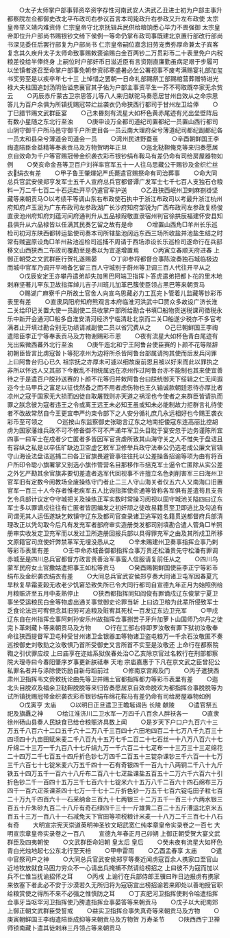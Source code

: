 <!-- { "loadSidebar": true } -->
　　○太子太师掌户部事郭资卒资字存性河南武安人洪武乙丑进士初为户部主事升都察院左佥都御史改北平布政司右参议首言本司毙政升右参政又升左布政使  太宗皇帝举义靖内难资侍  仁宗皇帝守北京抚辑兵民供给粮饷悉心毕力不畏强御  太宗皇帝即位升户部尚书赐银钞文绮下侯例一等命仍掌布政司事既建北京置行部改行部尚书深见委任后罢行部复为户部尚书  仁宗皇帝嗣位嘉念旧劳宠赉弥厚命兼太子宾客复念其久疾升太子太师命致事赐敕褒谕赐白金百两钞二万贯彩币二十表里免户内税粮差役给半俸终身  上嗣位时户部奸币日滋近臣有言资刚直廉勤虽病足艰于步履可以坐镇者遂召至命掌户部事免朝参资祁寒盛暑必坐公署视事不废考满赐宴礼部加玺书奖劳至是以疾卒年七十三  上悼惜之罢朝一日命礼部赐祭工部赐棺营葬赠特进光禄大夫柱国追封汤阴伯谥忠襄官其子佑为户部主事资平生一芥不苟取既卒家无余赀云
　　○丙辰赤斤蒙古卫宗思答儿等八人来归献驼马奏愿居甘州自效从之命宗思答儿为百户余俱为所镇抚赐冠带纻丝袭衣仍命狭西行都司于甘州左卫给俸
　　○丁巳腊节赐文武群臣宴
　　○己未昬刻有流星大如杯色黄赤尾迹有光出垒壁阵后有数小星随之东北行至浊
　　○庚申设万全都司道纪司置都纪一员置山西行都司山阴守御千户所马邑守御千户所吏目各一员云南大理府朵兮薄道纪司都纪副都纪各一员太和县朵兮薄道会司道会一员
　　○湾州民进野蚕茧
　　○辛酉朝鲜国王李祹遣陪臣金益精等奉表贡马及方物贺明年正旦
　　○迤北鞑靼俺克等来归奏愿居京自效命为千户等官赐冠带金织袭衣彩币银钞绢布鞍马有差仍命有司给房屋器物如例
　　○癸亥命金吾等卫百户刘祥率官军五十一人往乌思藏公干赐钞及金织纻丝衣绢衣有差
　　○甲子鲁王肇煇妃严氏薨遣官赐祭命有司治葬事
　　○命大同总兵官武安侯郑亨发军士五千人宣府总兵官都督谭广发军士七千七百人支独石仓粮料一万二千七百二十石运赴开平仍遣官军护送
　　○乙丑狭西岷州卫剌麻劄褂坚藏等来朝贡马○以考绩平等调山东右布政使石执中于浙江布政司以考最升浙江杭州府知府卢玉润为广东布政司左参政湖广长沙府知府邹锐为广西布政司左参政复杨俊直隶池州府知府刘蕴河间府通判升从五品禄叚敬直隶宿州判官徐拱辰福建怀安县知县俱升从六品禄皆以任满其民奏乞留之故有是命
　　○增置山西角□羊州长乐巡检司初河东陕西都转运盐使司奏本司所辖盐池阔远东西三场所收盐并池盐生结之时常有贼盗原设角□羊州盐池巡检司巡捕不周请于西场添设长乐巡检司遂命行在兵部移文山西狭西二布政司覆勘至是奏以为宜遂增置焉
　　○丙寅立春顺天府进春  上御正朝受之文武群臣行贺礼遂赐晏
　　○丁卯参将都督佥事陈浚奏独石城临极边而城中官军乃调开平哨备乞留三百人守城别于蔚州等卫调三百人代往开平从之
　　○戊辰安定王亦攀丹遣弟却失加黑巴阿端卫指挥卜答虎遣弟把都卜花的里木地剌麻坚著儿罕东卫故指挥绰儿吉子川班儿加革巴簇使臣领占黑巴等来朝贡马
　　○赐湖广麻寮千户所故土官舍人向宣乌思藏必力工瓦完卜管着儿监藏等钞彩币表里有差
　　○直隶凤阳府知府熊观言本府临淮河洪武中□贾众多故设广济长淮二关给印记关置大使一员副使二员收掌户部所给勘合书填□船物货送税课司徵税永乐中新开会通河□船多自淮安清河经济宁临清赴北京而二关□船遂少税亦不多官考满者止开填过勘合别无功绩请减副使二员以省冗费从之
　　○己巳朝鲜国王李祹遣陪臣李正宁等奉表贡马及方物谢赐彩币恩
　　○夜有流星大如杯色青白尾迹有光出紫微西蕃外北行至浊
　　○庚午迤北和宁王阿鲁台使臣赛的卜颜不花等陛辞初朝臣皆言比虏寇昝卜等犯凉州为边将所杀皆阿鲁台部属请拘其使而后发兵问罪  上曰阿鲁台归心已久  祖宗抚之亦厚未可遽以细故废前恩且被以好来而此以罪执之非所以怀远人又其部下今散乱不相统属远在凉州作过阿鲁台亦不能制也其来使宜善待之于是遣百户脱孙送赛的卜颜不花等归并敕阿鲁台曰朕统御天下绥辑之仁无间遐迩今士马甲兵之富足以征伐然备之而不用者虑伤物也王久输诚款朝廷恩待亦厚比者凉州之寇于国家无大损而凶徒自取屠戮则亦天道之祸淫也今使者之来群臣皆请执而罪之朕念彼为寇者违王之令或离王远王未必知王虽或知未必能制故力拒群言礼待使者不改故常然自今王更宜申严约束令部下之人安分循礼庶几永远相好也今赐王袭衣彩币至可领之
　　○巡按山东监察御史张聪言辽东之地南拒倭寇东连高丽比控胡虏为国家藩维兵政不可不修备御不可不严递年军卫头目耽于宴安忽于边务谨陈所宜四事一曰军士在戍者少亡匿者多皆因军官贪虐所致其山海守关之人不惟失于盘诘且有容纵之私是以卒伍旷缺边卫空虚乞敕军卫修举兵政守法奉公仍选老成公廉文官镇守山海设法盘诘巡捕二曰各卫官旗畏避管事往往托以公差操备招谕等项为由有将百户所印令聪小旗署掌又别选小旗作管营名目那移作币掊克军士逼令亡匿除从实公差之外乞严勘其余官旗非要切差遣者选军代回视事不许擅立名色剥削害军三曰海州卫官军旧有定数今阅教场全废操练守门者止二三人守山海关者仅五六人又南海口旧置官军一百三十人今存者惟老疾军五人比询指挥使俞通等皆称各军俱有差遣苟且支吾乞令兵部计议定夺守城把关及操练正军实数时常操习阅视以固守城池关隘四曰辽东军士多以罪谪戍往往有亡匿者皆因编发之初奸顽之徒改易籍贯至卫即逃比及勾追有司谓无其人运伍遂缺乞敕镇守辽东及都司官查录诸卫逃军姓名籍贯送都督府兵部清理改正以凭勾取今后凡有发充军者部府审实造册类发都司别填勘合遣人管角□羊照册审实收发定卫充军而以发过卫所造册回报兵部以具得罪充军之由及其所戍卫所移文原籍官司庶使奸弊禁革军无埋没悉从之
　　○辛未赐建州卫奏事指挥佥事乃剌等彩币表里有差
　　○壬申命赤城备御都指挥佥事万贵还松潘贵先守松潘有罪调赤城至是四川总兵官都督方政言贵善治军事蛮人信服请复前任从之
　　○四川乌蒙军民府女土官撒姑遣把事王如松等贡马
　　○癸酉赐朝鲜国使臣李正宁等彩币绢布及金织袭衣绢衣有差
　　○大同总兵官武安侯郑亨奏大同诸卫屯军因春夏亢旱秋复早霜麦榖无收老少饥窘恐致失所已令大同行都司自宣德九年正月为始照例给月粮赈济至五月中麦熟停止
　　○狭西都指挥同知阎俊有罪谪戍辽东俊掌宁夏卫事坐受运粮民白金等物虚出通关事觉御史论罪当斩  上曰边卫粮为此辈所侵致军士乏食论法岂可宥但念其旧劳可追粮及赃宥其死杖一百发辽东边卫充军
　　○甲戌辽东自在州指挥佥事阿剌孙安乐州故指挥佥事捌苦子牙升加萝卜山国师乃尔丹之徒完卜革剌藏卜等来朝贡马及方物
　　○行在工部右侍即罗汝敬有罪下狱初汝敬奉命往狭西提督军卫屯种受甘州诸卫金银器皿等物诸卫盗屯粮万一千余石汝敬匿不奏巡按御史刘敬劾之汝敬惧乃首所受御史又言所首不实至是汝敬还  上命行在都察院鞫之引伏罪应绞  上曰庙享在迩姑系狱俟春处治○乙亥除京官过名敕行在刑部都察院大理寺曰今春阳肇序岁事更新朕祗奉  天地  宗庙嘉惠于下凡在京文武之臣曾犯公私罪名者并与涤除使饬励自新毋蹈前过
　　○修南京宫殿及门
　　○丙子遣狭西肃州卫指挥韦文赍敕抚论曲先等卫并赐土官都指挥都力等彩币表里有差
　　○迤北头目脱欢及福余卫鞑靼脱脱等来归皆奏愿居京自效命脱欢为都指挥佥事脱脱等为试所镇抚赐冠带金织袭衣彩币银钞绢布绵花鞍马有差仍命有司给房屋器物如例
　　○戊寅亨  太庙
　　○以明日正旦遣卫王瞻埏谒告  长陵  献陵
　　○遣官祭五祀及旗纛之神
　　○给江淮济川二卫水军一万四千八百余人胖袄各一
　　○直隶徐州砀山县奏人民缺食已给仓粮赈济具数上闻
　　○是岁天下户口户九百六十三万五千八百六十二口五千六十二万八千三百四十六田地四百二十七万八千九百三十四顷四十九亩田赋米麦二千八百九十五万七千二百二十七石丝一十八万八百六十七斤绵二十三万一千九百八十七斤绢九万一千六百二十七疋布一十三万三十三疋绵花二十四万二千七百五十四斤折色钞七万四千二百五十三锭杂课钞三千六百一十七万三千六百七十七锭米麦六万五千四十一石有奇银四千一百九十八两铜二千八十九斤铁五十四万五千一百六十八斤布二百八十七疋盐课盐五百五十二万六千六百六十引折色钞二千一百四十五万三千七百六十七锭米六十五万八千二百六十四石绵布三万四千一百六疋茶课茶四十七万一千七十二斤折色钞一万五千七百六锭屯田子粒七百二十万九千四百六十一石采纳金三百九十七两银三十二万五千一百三十六两水银三百五十斤朱砂九百二十八斤有奇石绿四千三十一斤雄黄二百二十五斤漕运北京米五百五十三万一百八十一石减免天下官田等项税粮计米麦一十八万二千三百七十八石有奇
　　大明宣宗宪天崇道英明神圣钦文昭武宽仁纯孝章皇帝实录卷之一百七
大明宣宗章皇帝实录卷之一百八
　　宣德九年春正月己卯朔  上御正朝受贺大宴文武群臣及四夷朝使
　　○文武群臣命妇朝  皇太后  皇后
　　○癸未夜有流星大如杯色青白光烛地起七公东北行至天棓
　　○甲申雷雨
　　○乙酉孟春享  太庙
　　○遣中官祭司户之神
　　○大同总兵官武安侯郑亨等奏近闻虏寇百余人携家口至官山近地牧放就食马困力穷众不一心请出兵掩捕不然请给榜招之  上曰彼不为寇而加以兵不仁惟当抚谕招怀之耳
　　○丙戌  上谕行在兵部侍郎王骥曰昨日边报虏有携家来依塞下者此必不安于沙漠若久无所归将为寇窃宜出榜招谕若来即处以善地授官职给粮赏使之得所不来不必强之惟慎防之耳
　　○丁亥肥河卫指挥使剌令哈遣指挥佥事牙当呕罕河卫指挥使乃胯遣指挥佥事晏答等来朝贡马
　　○戊子以大祀南郊  上御正朝文武群臣受誓戒
　　○益实卫指挥佥事失真奇等来朝贡马及方物
　　○庚寅朝鲜国王李祹遣陪臣成抑等来朝贡马及方物贺  万寿圣节
　　○陕西西宁卫禅师锁南藏卜遣其徒剌麻三丹领占等来朝贡马
